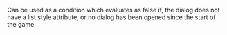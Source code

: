 Can be used as a condition which evaluates as false if, the dialog does not have a list style attribute, or no dialog has been opened since the start of the game